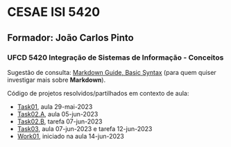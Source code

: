 # CESAE ISI 5420 
 
## Formador: João Carlos Pinto
 
### UFCD 5420 Integração de Sistemas de Informação - Conceitos 
 

Sugestão de consulta: [Markdown Guide, Basic Syntax](https://www.markdownguide.org/basic-syntax) (para quem quiser investigar mais sobre **Markdown**).
 
Código de projetos resolvidos/partilhados em contexto de aula: 
  
- [Task01](Task01/), aula 29-mai-2023
- [Task02.A](Task02.A/), aula 05-jun-2023
- [Task02.B](Task02.B/), tarefa 07-jun-2023
- [Task03](Task03/), aula 07-jun-2023 e tarefa 12-jun-2023
- [Work01](Work01/), iniciado na aula 14-jun-2023

